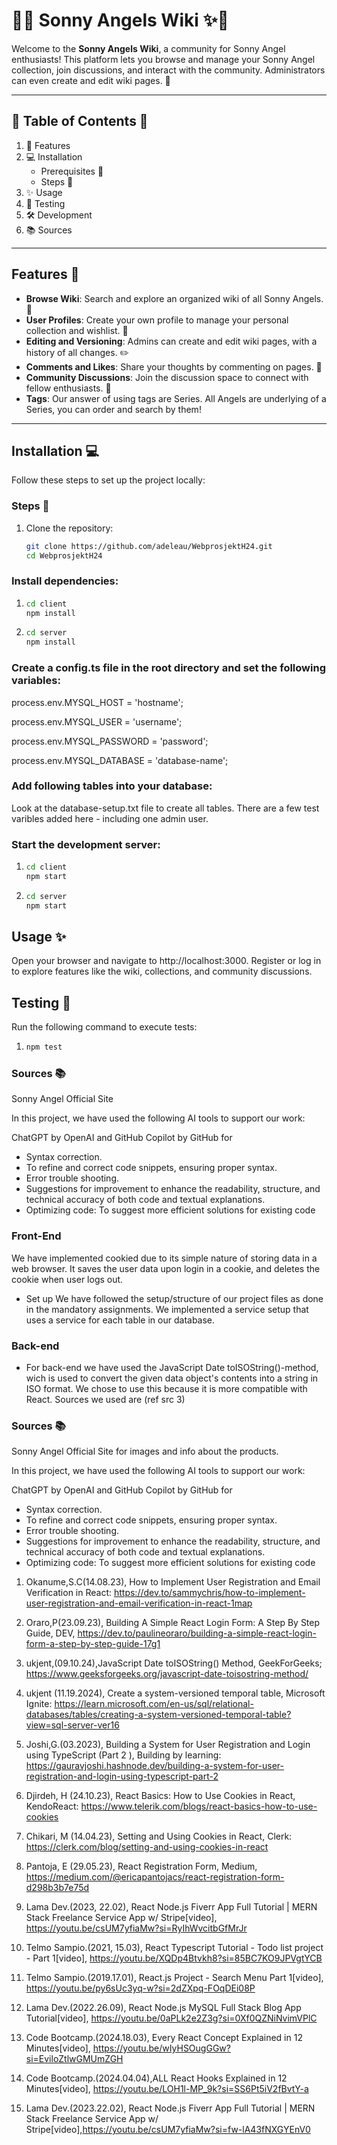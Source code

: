 # 🌸✨ Sonny Angels Wiki ✨🌸  

Welcome to the **Sonny Angels Wiki**, a community for Sonny Angel enthusiasts! This platform lets you browse and manage your Sonny Angel collection, join discussions, and interact with the community. Administrators can even create and edit wiki pages. 🎀

---

## 💖 Table of Contents 💖  

1. 🌟 Features
2. 💻 Installation
   - Prerequisites 🌸
   - Steps 🌷
3. ✨ Usage 
4. 🧸 Testing
5. 🛠️ Development
6. 📚 Sources 

---

## Features 🌟

- **Browse Wiki**: Search and explore an organized wiki of all Sonny Angels. 🐤
- **User Profiles**: Create your own profile to manage your personal collection and wishlist. 🎁
- **Editing and Versioning**: Admins can create and edit wiki pages, with a history of all changes. ✏️
- **Comments and Likes**: Share your thoughts by commenting on pages. 💬
- **Community Discussions**: Join the discussion space to connect with fellow enthusiasts. 🌸
- **Tags**: Our answer of using tags are Series. All Angels are underlying of a Series, you can order and search by them!

---

##  Installation 💻

Follow these steps to set up the project locally:


### Steps 🌷 

1. Clone the repository:
   ```bash
   git clone https://github.com/adeleau/WebprosjektH24.git 
   cd WebprosjektH24

### Install dependencies:

1. ```bash
   cd client
   npm install

2. ```bash
   cd server
   npm install


### Create a config.ts  file in the root directory and set the following variables:

process.env.MYSQL_HOST = 'hostname';

process.env.MYSQL_USER = 'username';

process.env.MYSQL_PASSWORD = 'password';

process.env.MYSQL_DATABASE = 'database-name';


### Add following tables into your database: 

Look at the database-setup.txt file to create all tables. There are a few test varibles added here - including one admin user.


### Start the development server:

1. ```bash
   cd client
   npm start
   
2. ```bash
   cd server
   npm start

## Usage ✨
Open your browser and navigate to http://localhost:3000.
Register or log in to explore features like the wiki, collections, and community discussions.

## Testing 🧸 
Run the following command to execute tests:

1. ```bash
   npm test 

### Sources 📚
Sonny Angel Official Site

In this project, we have used the following AI tools to support our work:

ChatGPT by OpenAI and GitHub Copilot by GitHub for 
- Syntax correction.
- To refine and correct code snippets, ensuring proper syntax.
- Error trouble shooting.
- Suggestions for improvement to enhance the readability, structure, and technical accuracy of both code and textual explanations.
- Optimizing code: To suggest more efficient solutions for existing code


### Front-End

We have implemented cookied due to its simple nature of storing data in a web browser. It saves the user data upon login in a cookie, and deletes the cookie when user logs out. 

- Set up
We have followed the setup/structure of our project files as done in the mandatory assignments. We implemented a service setup that uses a service for each table in our database. 

### Back-end

- For back-end we have used the JavaScript Date toISOString()-method, wich is used to convert the given data object's contents into a string in ISO format. We chose to use this because it is more compatible with React. Sources we used are (ref src 3)


### Sources 📚

Sonny Angel Official Site for images and info about the products.

In this project, we have used the following AI tools to support our work:

ChatGPT by OpenAI and GitHub Copilot by GitHub for 
- Syntax correction.
- To refine and correct code snippets, ensuring proper syntax.
- Error trouble shooting.
- Suggestions for improvement to enhance the readability, structure, and technical accuracy of both code and textual explanations.
- Optimizing code: To suggest more efficient solutions for existing code

1.   Okanume,S.C(14.08.23), How to Implement User Registration and Email Verification in React: https://dev.to/sammychris/how-to-implement-user-registration-and-email-verification-in-react-1map

2.  Oraro,P(23.09.23), Building A Simple React Login Form: A Step By Step Guide, DEV, https://dev.to/paulineoraro/building-a-simple-react-login-form-a-step-by-step-guide-17g1

3.   ukjent,(09.10.24),JavaScript Date toISOString() Method, GeekForGeeks; https://www.geeksforgeeks.org/javascript-date-toisostring-method/ 

4.  ukjent (11.19.2024), Create a system-versioned temporal table, Microsoft Ignite: https://learn.microsoft.com/en-us/sql/relational-databases/tables/creating-a-system-versioned-temporal-table?view=sql-server-ver16

5. Joshi,G.(03.2023), Building a System for User Registration and Login using TypeScript (Part 2 ), Building by learning: https://gauravjoshi.hashnode.dev/building-a-system-for-user-registration-and-login-using-typescript-part-2

6. Djirdeh, H (24.10.23), React Basics: How to Use Cookies in React, KendoReact: https://www.telerik.com/blogs/react-basics-how-to-use-cookies 

7.   Chikari, M (14.04.23), Setting and Using Cookies in React, Clerk: https://clerk.com/blog/setting-and-using-cookies-in-react

8. Pantoja, E (29.05.23), React Registration Form, Medium, https://medium.com/@ericapantojacs/react-registration-form-d298b3b7e75d


9. Lama Dev.(2023, 22.02), React Node.js Fiverr App Full Tutorial | MERN Stack Freelance Service App w/ Stripe[video], https://youtu.be/csUM7yfiaMw?si=RyIhWvcitbGfMrJr

10. Telmo Sampio.(2021, 15.03), React Typescript Tutorial - Todo list project - Part 1[video], https://youtu.be/XQDp4Btvkh8?si=85BC7KO9JPVgtYCB

11. Telmo Sampio.(2019.17.01), React.js Project - Search Menu Part 1[video], https://youtu.be/py6sUc3yq-w?si=2dZXpq-FOqDEi08P

12. Lama Dev.(2022.26.09), React Node.js MySQL Full Stack Blog App Tutorial[video], https://youtu.be/0aPLk2e2Z3g?si=0Xf0QZNiNvimVPlC

13. Code Bootcamp.(2024.18.03), Every React Concept Explained in 12 Minutes[video],
https://youtu.be/wIyHSOugGGw?si=EviloZtlwGMUmZGH

14. Code Bootcamp.(2024.04.04),ALL React Hooks Explained in 12 Minutes[video],
https://youtu.be/LOH1l-MP_9k?si=SS6Pt5iV2fBvtY-a

15. Lama Dev.(2023.22.02), React Node.js Fiverr App Full Tutorial | MERN Stack Freelance Service App w/ Stripe[video],https://youtu.be/csUM7yfiaMw?si=fw-lA43fNXGYEnV0
